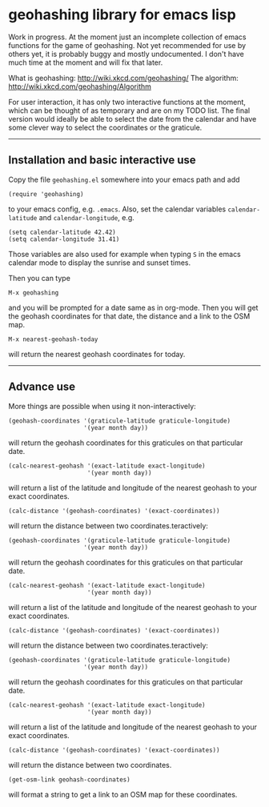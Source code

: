 # geohashing library for emacs lisp
Work in progress. At the moment just an incomplete collection of
emacs functions for the game of geohashing.
Not yet recommended for use by others yet, it is probably buggy and mostly undocumented.
I don't have much time at the moment and will fix that later.

What is geohashing: http://wiki.xkcd.com/geohashing/
The algorithm: http://wiki.xkcd.com/geohashing/Algorithm

For user interaction, it has only two interactive functions at the moment,
which can be thought of as temporary and are on my TODO list.
The final version would ideally be able to select the date from the calendar
and have some clever way to select the coordinates or the graticule.
* * *

## Installation and basic interactive use

Copy the file `geohashing.el` somewhere into your emacs path and add

    (require 'geohashing)

to your emacs config, e.g. `.emacs`. Also, set the calendar variables
`calendar-latitude` and `calendar-longitude`, e.g.

    (setq calendar-latitude 42.42)
    (setq calendar-longitude 31.41)

Those variables are also used for example when typing `S`
in the emacs calendar mode to display the sunrise and sunset times.

Then you can type

    M-x geohashing

and you will be prompted for a date same as in org-mode.
Then you will get the geohash coordinates for that date,
the distance and a link to the OSM map.

    M-x nearest-geohash-today

will return the nearest geohash coordinates for today.
* * *

## Advance use

More things are possible when using it non-interactively:

    (geohash-coordinates '(graticule-latitude graticule-longitude)
                         '(year month day))

will return the geohash coordinates for this graticules on that particular date.

    (calc-nearest-geohash '(exact-latitude exact-longitude)
                          '(year month day))

will return a list of the latitude and longitude of the nearest geohash to your
exact coordinates.

    (calc-distance '(geohash-coordinates) '(exact-coordinates))

will return the distance between two coordinates.teractively:

    (geohash-coordinates '(graticule-latitude graticule-longitude)
                         '(year month day))

will return the geohash coordinates for this graticules on that particular date.

    (calc-nearest-geohash '(exact-latitude exact-longitude)
                          '(year month day))

will return a list of the latitude and longitude of the nearest geohash to your
exact coordinates.

    (calc-distance '(geohash-coordinates) '(exact-coordinates))

will return the distance between two coordinates.teractively:

    (geohash-coordinates '(graticule-latitude graticule-longitude)
                         '(year month day))

will return the geohash coordinates for this graticules on that particular date.

    (calc-nearest-geohash '(exact-latitude exact-longitude)
                          '(year month day))

will return a list of the latitude and longitude of the nearest geohash to your
exact coordinates.

    (calc-distance '(geohash-coordinates) '(exact-coordinates))

will return the distance between two coordinates.

    (get-osm-link geohash-coordinates)

will format a string to get a link to an OSM map for these coordinates.
